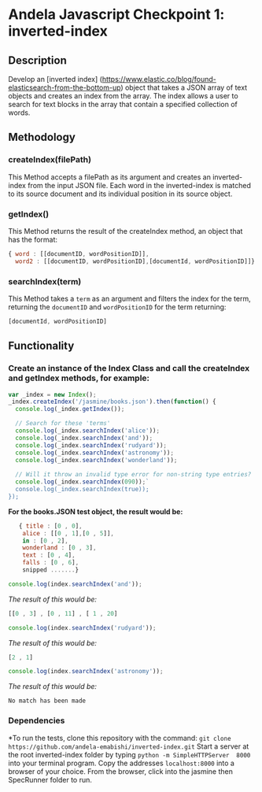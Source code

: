 # Andela Javascript Checkpoint 1: inverted-index
## Description
Develop an [inverted index] (https://www.elastic.co/blog/found-elasticsearch-from-the-bottom-up) object that takes a JSON array of text objects and creates an index from the array. The index allows a user to search for text blocks in the array that contain a specified collection of words.

## Methodology
### createIndex(filePath)
This Method accepts a filePath as its argument and creates an inverted-index from the input JSON file. Each word in the inverted-index is matched to its source document and its individual position in its source object.

### getIndex()
This Method returns the result of the createIndex method, an object that has the format:
```javaScript
{ word : [[documentID, wordPositionID]],
  word2 : [[documentID, wordPositionID],[documentId, wordPositionID]]}
 ```

### searchIndex(term)
This Method takes a `term` as an argument and filters the index for the term, returning the `documentID` and `wordPositionID` for the term returning:
```javaScript
[documentId, wordPositionID]
```

## Functionality
### Create an instance of the Index Class and call the createIndex and getIndex methods, for example:

```javaScript
var _index = new Index();
_index.createIndex('/jasmine/books.json').then(function() {
  console.log(_index.getIndex());

  // Search for these 'terms'
  console.log(_index.searchIndex('alice'));
  console.log(_index.searchIndex('and'));
  console.log(_index.searchIndex('rudyard'));
  console.log(_index.searchIndex('astronomy'));
  console.log(_index.searchIndex('wonderland'));
  
  // Will it throw an invalid type error for non-string type entries?
  console.log(_index.searchIndex(090));`
  console.log(_index.searchIndex(true));
});
```

**For the books.JSON test object, the result would be:**

```javaScript
   { title : [0 , 0],
	alice : [[0 , 1],[0 , 5]],
	in : [0 , 2],
	wonderland : [0 , 3],
	text : [0 , 4],
	falls : [0 , 6],
	snipped .......}
```
  
```javaScript
console.log(index.searchIndex('and'));
```
*The result of this would be:*
```javaScript
[[0 , 3] , [0 , 11] , [ 1 , 20]
```

```javaScript
console.log(index.searchIndex('rudyard'));
```
*The result of this would be:*
```javaScript
[2 , 1]
```

```javaScript
console.log(index.searchIndex('astronomy'));
```
*The result of this would be:*
```
No match has been made
```

### Dependencies
*To run the tests, clone this repository with the command: `git clone https://github.com/andela-emabishi/inverted-index.git`
Start a server at the root inverted-index folder by typing `python -m SimpleHTTPServer  8000` into your terminal program.
Copy the addresses `localhost:8000` into a browser of your choice. From the browser, click into the jasmine then SpecRunner folder to run.

